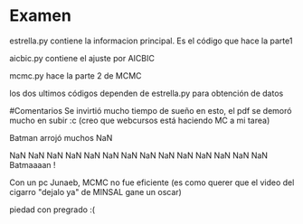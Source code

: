 # Examen
estrella.py contiene la informacion principal. Es el código que hace la parte1

aicbic.py contiene el ajuste por AICBIC

mcmc.py hace la parte 2 de MCMC

los dos ultimos códigos dependen de estrella.py para obtención de datos

#Comentarios
Se invirtió mucho tiempo de sueño en esto, el pdf se demoró mucho en subir :c  (creo que webcursos está haciendo MC a mi tarea)


Batman arrojó muchos NaN

NaN NaN NaN NaN NaN NaN NaN NaN NaN NaN NaN NaN NaN NaN  Batmaaaan ! 

Con un pc Junaeb, MCMC no fue eficiente (es como querer que el video del cigarro "dejalo ya" de MINSAL gane un oscar)


piedad con pregrado :(
